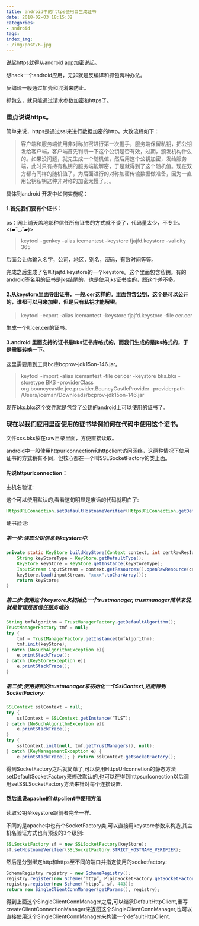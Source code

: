```yaml
---
title: android中的https使用自生成证书
date: 2018-02-03 18:15:32
categories:
- android
tags:
index_img:
- /img/post/6.jpg
---
```

说起https就得从android app加密说起。

想hack一个android应用，无非就是反编译和抓包两种办法。

反编译一般通过加壳和混淆来防止。

抓包么，就只能通过请求参数加密和https了。

### 重点说说https。

简单来说，https是通过ssl来进行数据加密的http。大致流程如下：

>客户端和服务端使用非对称加密进行第一次握手，服务端保留私钥，把公钥发给客户端，客户端首先判断一下这个公钥是否有效，过期，颁发机构什么的。如果没问题，就先生成一个随机值，然后用这个公钥加密，发给服务端，此时只有持有私钥的服务端能解密，于是就得到了这个随机值。现在双方都有同样的随机值了，为后面进行的对称加密传输数据做准备，因为一直用公钥私钥这种非对称的加密太慢了。。。

具体到android 开发中如何实施呢：

#### 1.首先我们要有个证书：

ps：网上铺天盖地那种信任所有证书的方式就不谈了，代码量太少，不专业。<(▰˘◡˘▰)>

>keytool -genkey -alias icemantest -keystore fjajfd.keystore -validity 365

后面会让你输入名字，公司，地区，别名，密码，有效时间等等。

完成之后生成了名叫fjajfd.keystore的一个keystore。这个里面包含私钥。有的android签名用的证书是jks结尾的，也是使用jks证书库的，跟这个差不多。

#### 2.从keystore里面导出证书，一般.cer这样的。里面包含公钥，这个是可以公开的，谁都可以用来加密，但是只有私钥才能解密。

>keytool -export -alias icemantest -keystore fjajfd.keystore -file cer.cer

生成一个叫cer.cer的证书。

#### 3.android 里面支持的证书是bks证书库格式的，而我们生成的是jks格式的，于是需要转换一下。

这里需要用到工具bc库bcprov-jdk15on-146.jar。

>keytool -import -alias icemantest -file cer.cer -keystore bks.bks -storetype BKS -providerClass org.bouncycastle.jce.provider.BouncyCastleProvider -providerpath /Users/iceman/Downloads/bcprov-jdk15on-146.jar

现在bks.bks这个文件就是包含了公钥的android上可以使用的证书了。

### 现在以我们应用里面使用的证书举例如何在代码中使用这个证书。

文件xxx.bks放在raw目录里面，方便直接读取。

android中一般使用httpurlconnection和httpclient访问网络，这两种情况下使用证书的方式稍有不同，但核心都在一个叫SSLSocketFactory的类上面。

#### 先说httpurlconnection：

主机名验证:

这个可以使用默认的,看看这句明显是废话的代码就明白了:

```java
HttpsURLConnection.setDefaultHostnameVerifier(HttpsURLConnection.getDefaultHostnameVerifier());
```

证书验证:

##### 第一步:读取公钥信息到keystore中.

```java
private static KeyStore buildKeyStore(Context context, int certRawResId) throws KeyStoreException, CertificateException,NoSuchAlgorithmException, IOException {
	String keyStoreType = KeyStore.getDefaultType();
	KeyStore keyStore = KeyStore.getInstance(keyStoreType);
	InputStream inputStream = context.getResources().openRawResource(certRawResId);
	keyStore.load(inputStream, "xxxx".toCharArray());
	return keyStore;
}
```
 

##### 第二步:使用这个keystore来初始化一个trustmanager, trustmanager简单来说,就是管理是否信任服务端的.

```java
String tmfAlgorithm = TrustManagerFactory.getDefaultAlgorithm();
TrustManagerFactory tmf = null;
try { 
	tmf = TrustManagerFactory.getInstance(tmfAlgorithm);
	tmf.init(keyStore);
} catch (NoSuchAlgorithmException e){
	e.printStackTrace();
} catch (KeyStoreException e){
	e.printStackTrace();
}
```

##### 第三步,使用得到的trustmanager来初始化一个SslContext,进而得到SocketFactory:

```java
SSLContext sslContext = null;
try {
	sslContext = SSLContext.getInstance(“TLS”);
} catch (NoSuchAlgorithmException e){ 
	e.printStackTrace();
}
try {
	sslContext.init(null, tmf.getTrustManagers(), null);
} catch (KeyManagementException e) {
	e.printStackTrace(); } return sslContext.getSocketFactory();
```

得到SocketFactory之后就简单了,可以使用HttpsUrlconnetion的静态方法setDefaultSocketFactory来修改默认的,也可以在得到httpsurlconection以后调用setSSLSocketFactory方法来针对每个连接设置.

#### 然后说说apache的httpclient中使用方法

读取公钥至keystore跟前者完全一样.

不同的是apache中也有个SocketFactory类,可以直接用keystore参数来构造,其主机名验证方式也有预设的3个级别:

```java
SSLSocketFactory sf = new SSLSocketFactory(keyStore);
sf.setHostnameVerifier(SSLSocketFactory.STRICT_HOSTNAME_VERIFIER);
```

然后是分别绑定http和https至不同的端口并指定使用的socketfactory:

```java
SchemeRegistry registry = new SchemeRegistry();
registry.register(new Scheme(“http”, PlainSocketFactory.getSocketFactory(), 80));
registry.register(new Scheme(“https”, sf, 443));
return new SingleClientConnManager(getParams(), registry);
```

得到上面这个SingleClientConnManager之后,可以继承DefaultHttpClient,重写createClientConnectionManager来返回这个SingleClientConnManager,也可以直接使用这个SingleClientConnManager来构建一个defaultHttpClient.

